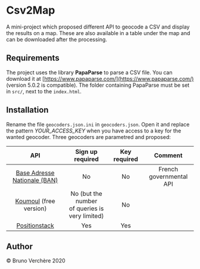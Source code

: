 # Csv2Map

A mini-project which proposed different API to geocode a CSV and display the results on a map. These are also available in a table under the map and can be downloaded after the processing.

## Requirements

The project uses the library **PapaParse** to parse a CSV file. You can download it at [https://www.papaparse.com/](https://www.papaparse.com/) (version 5.0.2 is compatible). The folder containing PapaParse must be set in `src/`, next to the `index.html`.

## Installation

Rename the file `geocoders.json.ini` in `geocoders.json`. Open it and replace the pattern *YOUR_ACCESS_KEY* when you have access to a key for the wanted geocoder. Three geocoders are parametred and proposed:

|                                API                               |                   Sign up required                  | Key required |           Comment          |
|:----------------------------------------------------------------:|:---------------------------------------------------:|:------------:|:--------------------------:|
|  [Base Adresse Nationale (BAN)](https://geo.api.gouv.fr/adresse) |                          No                         |      No      | French governmental<br>API |
| [Koumoul](https://koumoul.com/s/geocoder/api-doc) (free version) | No (but the number<br>of queries is very limited)   |      No      |                            |
|     [Positionstack](https://positionstack.com/documentation)     |                         Yes                         |      Yes     |                            |




## Author

© Bruno Verchère 2020
